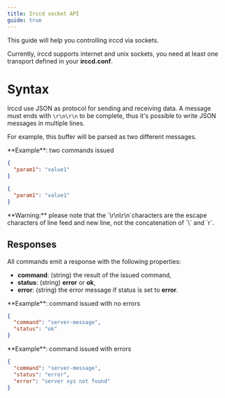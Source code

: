 ```yaml
---
title: Irccd socket API
guide: true
---
```


This guide will help you controlling irccd via sockets.

Currently, irccd supports internet and unix sockets, you need at least one
transport defined in your **irccd.conf**.

# Syntax

Irccd use JSON as protocol for sending and receiving data. A message must ends
with `\r\n\r\n` to be complete, thus it's possible to write JSON messages in
multiple lines.

For example, this buffer will be parsed as two different messages.

<div class="alert alert-success" role="alert">
**Example**: two commands issued

````json
{
  "param1": "value1"
}

{
  "param1": "value1"
}

````
</div>

<div class="alert alert-warning" role="alert">
**Warning:** please note that the `\r\n\r\n`characters are the escape characters of line feed and new line, not the
concatenation of `\` and `r`.
</div>

## Responses

All commands emit a response with the following properties:

  - **command**: (string) the result of the issued command,
  - **status**: (string) **error** or **ok**,
  - **error**: (string) the error message if status is set to **error**.

<div class="alert alert-success" role="alert">
**Example**: command issued with no errors

````json
{
  "command": "server-message",
  "status": "ok"
}
````
</div>

<div class="alert alert-danger" role="alert">
**Example**: command issued with errors

````json
{
  "command": "server-message",
  "status": "error",
  "error": "server xyz not found"
}
````
</div>
